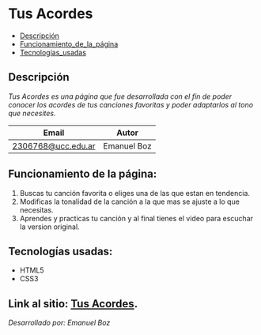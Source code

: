 # Tus Acordes
- [Descripción](#descripción)
- [Funcionamiento_de_la_página](#funcionamiento-de-la-página)
- [Tecnologías_usadas](#tecnologías-usadas)
## Descripción

*Tus Acordes es una página que fue desarrollada con el fin de poder conocer los acordes de tus canciones favoritas y poder adaptarlos al tono que necesites.*

| Email | Autor |
|-------|---------|
|2306768@ucc.edu.ar|Emanuel Boz|
## Funcionamiento de la página:

1. Buscas tu canción favorita o eliges una de las que estan en tendencia.
2. Modificas la tonalidad de la canción a la que mas se ajuste a lo que necesitas.
3. Aprendes y practicas tu canción y al final tienes el video para escuchar la version original.

## Tecnologías usadas: ##

- HTML5
- CSS3

## Link al sitio: [Tus Acordes](https://github.com/UCC-LabCompu2/proyecto2024-boz/blob/main/index.html).

*Desarrollado por: Emanuel Boz*
